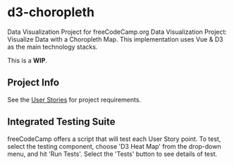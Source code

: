 # d3-choropleth

Data Visualization Project for freeCodeCamp.org Data Visualization Project:
Visualize Data with a Choropleth Map. This implementation uses Vue & D3 as the
main technology stacks.

This is a **WIP**.

## Project Info

See the [User
Stories](https://www.freecodecamp.org/learn/data-visualization/data-visualization-projects/visualize-data-with-a-choropleth-map)
for project requirements.

## Integrated Testing Suite

freeCodeCamp offers a script that will test each User Story point. To test,
select the testing component, choose 'D3 Heat Map' from the drop-down menu, and
hit 'Run Tests'. Select the 'Tests' button to see details of test.
